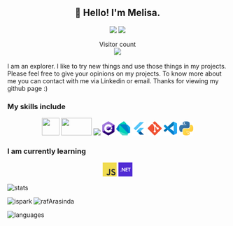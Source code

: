 <h2 align="center">👋 Hello! I'm Melisa.</h2>
<p align="center">
  <a target="_blank" href="https://www.linkedin.com/in/melisabeysumengu"><img src="https://img.shields.io/badge/-LinkedIn-0077B5?style=for-the-badge&logo=Linkedin&logoColor=white"></img></a>
  <a target="_blank" href="mailto:melisabeysumengu@hotmail.com"><img src="https://img.shields.io/badge/-Gmail-D14836?style=for-the-badge&logo=Gmail&logoColor=white"></img></a>
</p>

<p align="center"> 
  Visitor count<br>
  <img src="https://profile-counter.glitch.me/melisaBeysumengu/count.svg" />
</p>

I am an explorer. I like to try new things and use those things in my projects. Please feel free to give your opinions on my projects. To know more about me you can contact with me via Linkedin or email. Thanks for viewing my github page :)


### My skills include

<p align="center">
	<img src="https://raw.githubusercontent.com/Thomas-George-T/Thomas-George-T/master/assets/mysql.svg" width="40" height="40" />
	<img src="https://raw.githubusercontent.com/Thomas-George-T/Thomas-George-T/master/assets/git.svg" width="70" height="40" />
	<img src="https://raw.githubusercontent.com/Thomas-George-T/Thomas-George-T/master/assets/linux-tux.svg" width="40" />
	<img src="icons/csharp.png" />
	<img src="icons/dartlang.png"/>
	<img src="icons/flutter.png"/>
	<img src="icons/git.png"/>
	<img src="icons/vscode.png"/>
	<img src="icons/python.png"/>
</p>

### I am currently learning
<p align="center">
	<img src="icons/javascript.png"/>
	<img src="icons/dotnet.png"/>
</p>

![stats](https://github-readme-stats.vercel.app/api?username=melisaBeysumengu&show_icons=true&count_private=true&title_color=f7d745&text_color=b2d76c&icon_color=6562af&bg_color=00000000&hide=bg-color&hide_border=true)

![ispark](https://github-readme-stats.vercel.app/api/pin/?username=melisaBeysumengu&repo=ispark&show_owner=true&title_color=f7d745&text_color=b2d76c&icon_color=6562af&bg_color=00000000&hide=bg-color&hide_border=true)
![rafArasinda](https://github-readme-stats.vercel.app/api/pin/?username=melisaBeysumengu&repo=rafArasinda&show_owner=true&title_color=f7d745&text_color=b2d76c&icon_color=6562af&bg_color=00000000&hide=bg-color&hide_border=true)

![languages](https://github-readme-stats.vercel.app/api/top-langs/?username=melisaBeysumengu&theme=dark&layout=compact&show_icons=true&count_private=true&title_color=f7d745&text_color=b2d76c&icon_color=6562af&bg_color=00000000&hide=bg-color&hide_border=true)
